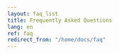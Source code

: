 ```yaml
---
layout: faq_list
title: Frequently Asked Questions
lang: en
ref: faq
redirect_from: "/home/docs/faq"
---
```



